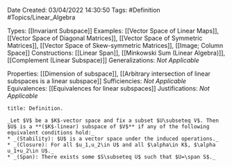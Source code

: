 <div class="topSpace"></div>

Date Created: 03/04/2022 14:30:50
Tags: #Definition #Topics/Linear_Algebra

Types: [[Invariant Subspace]]
Examples: [[Vector Space of Linear Maps]], [[Vector Space of Diagonal Matrices]], [[Vector Space of Symmetric Matrices]], [[Vector Space of Skew-symmetric Matrices]], [[Image; Column Space]]
Constructions: [[Linear Span]], [[Minkowski Sum (Linear Algebra)]], [[Complement (Linear Subspace)]]
Generalizations: _Not Applicable_

Properties: [[Dimension of subspace]], [[Arbitrary intersection of linear subspaces is a linear subspace]]
Sufficiencies: _Not Applicable_
Equivalences: [[Equivalences for linear subspaces]]
Justifications: _Not Applicable_

``` ad-Definition
title: Definition.

_Let $V$ be a $K$-vector space and fix a subset $U\subseteq V$. Then $U$ is a **($K$-linear) subspace of $V$** if any of the following equivalent conditions hold:_
* _(Stability): $U$ is a vector space under the induced operations._
* _(Closure): For all $u_1,u_2\in U$ and all $\alpha\in K$, $\alpha u_1+u_2\in U$._
* _(Span): There exists some $S\subseteq U$ such that $U=\span S$._

```
